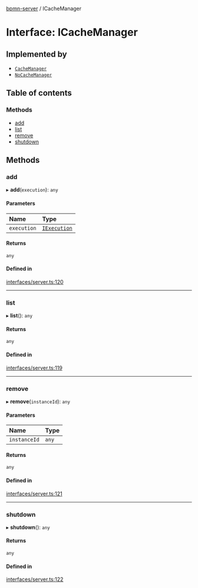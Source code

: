 [bpmn-server](../README.md) / ICacheManager

# Interface: ICacheManager

## Implemented by

- [`CacheManager`](../classes/cachemanager.md)
- [`NoCacheManager`](../classes/nocachemanager.md)

## Table of contents

### Methods

- [add](icachemanager.md#add)
- [list](icachemanager.md#list)
- [remove](icachemanager.md#remove)
- [shutdown](icachemanager.md#shutdown)

## Methods

### add

▸ **add**(`execution`): `any`

#### Parameters

| Name | Type |
| :------ | :------ |
| `execution` | [`IExecution`](iexecution.md) |

#### Returns

`any`

#### Defined in

[interfaces/server.ts:120](https://github.com/bpmnServer/bpmn-server/blob/b56411b/src/interfaces/server.ts#L120)

___

### list

▸ **list**(): `any`

#### Returns

`any`

#### Defined in

[interfaces/server.ts:119](https://github.com/bpmnServer/bpmn-server/blob/b56411b/src/interfaces/server.ts#L119)

___

### remove

▸ **remove**(`instanceId`): `any`

#### Parameters

| Name | Type |
| :------ | :------ |
| `instanceId` | `any` |

#### Returns

`any`

#### Defined in

[interfaces/server.ts:121](https://github.com/bpmnServer/bpmn-server/blob/b56411b/src/interfaces/server.ts#L121)

___

### shutdown

▸ **shutdown**(): `any`

#### Returns

`any`

#### Defined in

[interfaces/server.ts:122](https://github.com/bpmnServer/bpmn-server/blob/b56411b/src/interfaces/server.ts#L122)
